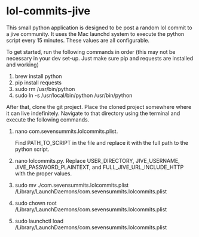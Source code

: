 lol-commits-jive
================

This small python application is designed to be post a random lol commit to a jive community.  It uses the Mac launchd system to execute the python script every 15 minutes.  These values are all configurable.

To get started, run the following commands in order (this may not be necessary in your dev set-up.  Just make sure pip and requests are installed and working)

1.  brew install python
2.  pip install requests
3.  sudo rm /usr/bin/python
3.  sudo ln -s /usr/local/bin/python /usr/bin/python

After that, clone the git project.  Place the cloned project somewhere where it can live indefinitely.  Navigate to that directory using the terminal and execute the following commands.

1.  nano com.sevensummits.lolcommits.plist.  
	
	Find PATH_TO_SCRIPT in the file and replace it with the full path to the python script.

2.  nano lolcommits.py.  Replace USER_DIRECTORY, JIVE_USERNAME, JIVE_PASSWORD_PLAINTEXT, and FULL_JIVE_URL_INCLUDE_HTTP with the proper values.

3.  sudo mv ./com.sevensummits.lolcommits.plist /Library/LaunchDaemons/com.sevensummits.lolcommits.plist 

4.  sudo chown root /Library/LaunchDaemons/com.sevensummits.lolcommits.plist

5.  sudo launchctl load /Library/LaunchDaemons/com.sevensummits.lolcommits.plist